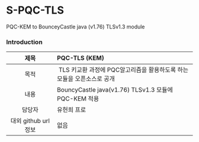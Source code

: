 # S-PQC-TLS
PQC-KEM to BounceyCastle java (v1.76) TLSv1.3 module

### Introduction
| 제목 | PQC-TLS (KEM) |
|:---:|:---|
| 목적 | TLS 키교환 과정에 PQC알고리즘을 활용하도록 하는 모듈을 오픈소스로 공개 |
| 내용 | BouncyCastle java(v1.76) TLSv1.3 모듈에 PQC-KEM 적용 |
| 담당자 | 유헌희 프로 |
| 대외 github url 정보 | 없음 |
